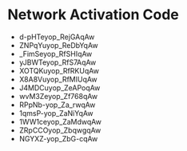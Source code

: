 # Network Activation Code
* d-pHTeyop_RejGAqAw
* ZNPqYuyop_ReDbYqAw
* _FimSeyop_RfSHIqAw
* yJBWTeyop_RfS7AqAw
* XOTQKuyop_RfRKUqAw
* X8A8Vuyop_RfMIUqAw
* J4MDCuyop_ZeAPoqAw
* wvM3Zeyop_Zf768qAw
* RPpNb-yop_Za_rwqAw
* 1qmsP-yop_ZaNiYqAw
* 1WW1ceyop_ZaMdwqAw
* ZRpCCOyop_ZbqwgqAw
* NGYXZ-yop_ZbG-cqAw